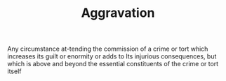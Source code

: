 ---
title: Aggravation
letter: A
permalink: "/definitions/aggravation.html"
body: Any circumstance at-tending the commission of a crime or tort which increases
  its guilt or enormity or adds to Its injurious consequences, but which is above
  and beyond the essential constituents of the crime or tort itself
published_at: '2018-07-07'
source: Black's Law Dictionary
layout: post
---
